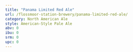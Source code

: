 ```yaml
---
title: "Panama Limited Red Ale"
url: /flossmoor-station-brewery/panama-limited-red-ale/
category: North American Ale
style: American-Style Pale Ale
abv: 0
ibu: 0
srm: 0
upc: 0
---
```


